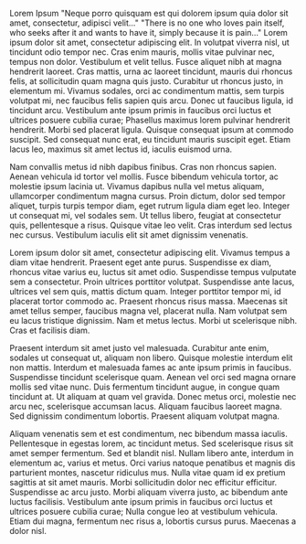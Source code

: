 Lorem Ipsum
"Neque porro quisquam est qui dolorem ipsum quia dolor sit amet, consectetur, adipisci velit..."
"There is no one who loves pain itself, who seeks after it and wants to have it, simply because it is pain..."
Lorem ipsum dolor sit amet, consectetur adipiscing elit. In volutpat viverra nisl, ut tincidunt odio tempor nec. Cras enim mauris, mollis vitae pulvinar nec, tempus non dolor. Vestibulum et velit tellus. Fusce aliquet nibh at magna hendrerit laoreet. Cras mattis, urna ac laoreet tincidunt, mauris dui rhoncus felis, at sollicitudin quam magna quis justo. Curabitur ut rhoncus justo, in elementum mi. Vivamus sodales, orci ac condimentum mattis, sem turpis volutpat mi, nec faucibus felis sapien quis arcu. Donec ut faucibus ligula, id tincidunt arcu. Vestibulum ante ipsum primis in faucibus orci luctus et ultrices posuere cubilia curae; Phasellus maximus lorem pulvinar hendrerit hendrerit. Morbi sed placerat ligula. Quisque consequat ipsum at commodo suscipit. Sed consequat nunc erat, eu tincidunt mauris suscipit eget. Etiam lacus leo, maximus sit amet lectus id, iaculis euismod urna.

Nam convallis metus id nibh dapibus finibus. Cras non rhoncus sapien. Aenean vehicula id tortor vel mollis. Fusce bibendum vehicula tortor, ac molestie ipsum lacinia ut. Vivamus dapibus nulla vel metus aliquam, ullamcorper condimentum magna cursus. Proin dictum, dolor sed tempor aliquet, turpis turpis tempor diam, eget rutrum ligula diam eget leo. Integer ut consequat mi, vel sodales sem. Ut tellus libero, feugiat at consectetur quis, pellentesque a risus. Quisque vitae leo velit. Cras interdum sed lectus nec cursus. Vestibulum iaculis elit sit amet dignissim venenatis.

Lorem ipsum dolor sit amet, consectetur adipiscing elit. Vivamus tempus a diam vitae hendrerit. Praesent eget ante purus. Suspendisse ex diam, rhoncus vitae varius eu, luctus sit amet odio. Suspendisse tempus vulputate sem a consectetur. Proin ultrices porttitor volutpat. Suspendisse ante lacus, ultrices vel sem quis, mattis dictum quam. Integer porttitor tempor mi, id placerat tortor commodo ac. Praesent rhoncus risus massa. Maecenas sit amet tellus semper, faucibus magna vel, placerat nulla. Nam volutpat sem eu lacus tristique dignissim. Nam et metus lectus. Morbi ut scelerisque nibh. Cras et facilisis diam.

Praesent interdum sit amet justo vel malesuada. Curabitur ante enim, sodales ut consequat ut, aliquam non libero. Quisque molestie interdum elit non mattis. Interdum et malesuada fames ac ante ipsum primis in faucibus. Suspendisse tincidunt scelerisque quam. Aenean vel orci sed magna ornare mollis sed vitae nunc. Duis fermentum tincidunt augue, in congue quam tincidunt at. Ut aliquam at quam vel gravida. Donec metus orci, molestie nec arcu nec, scelerisque accumsan lacus. Aliquam faucibus laoreet magna. Sed dignissim condimentum lobortis. Praesent aliquam volutpat magna.

Aliquam venenatis sem et est condimentum, nec bibendum massa iaculis. Pellentesque in egestas lorem, ac tincidunt metus. Sed scelerisque risus sit amet semper fermentum. Sed et blandit nisl. Nullam libero ante, interdum in elementum ac, varius et metus. Orci varius natoque penatibus et magnis dis parturient montes, nascetur ridiculus mus. Nulla vitae quam id ex pretium sagittis at sit amet mauris. Morbi sollicitudin dolor nec efficitur efficitur. Suspendisse ac arcu justo. Morbi aliquam viverra justo, ac bibendum ante luctus facilisis. Vestibulum ante ipsum primis in faucibus orci luctus et ultrices posuere cubilia curae; Nulla congue leo at vestibulum vehicula. Etiam dui magna, fermentum nec risus a, lobortis cursus purus. Maecenas a dolor nisl.

